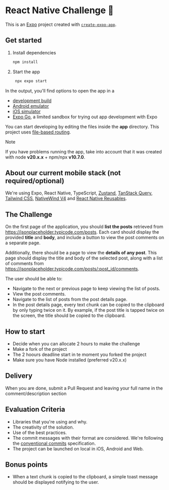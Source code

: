 # React Native Challenge 📐

This is an [Expo](https://expo.dev) project created with [`create-expo-app`](https://www.npmjs.com/package/create-expo-app).

## Get started

1. Install dependencies

   ```bash
   npm install
   ```

2. Start the app

   ```bash
    npx expo start
   ```

In the output, you'll find options to open the app in a

- [development build](https://docs.expo.dev/develop/development-builds/introduction/)
- [Android emulator](https://docs.expo.dev/workflow/android-studio-emulator/)
- [iOS simulator](https://docs.expo.dev/workflow/ios-simulator/)
- [Expo Go](https://expo.dev/go), a limited sandbox for trying out app development with Expo

You can start developing by editing the files inside the **app** directory. This project uses [file-based routing](https://docs.expo.dev/router/introduction).

> [!NOTE]
> If you have problems running the app, take into account that it was created with node **v20.x.x** + npm/npx **v10.7.0**.

## About our current mobile stack (not required/optional)

We're using Expo, React Native, TypeScript, [Zustand](https://zustand-demo.pmnd.rs/), [TanStack Query](https://tanstack.com/query/latest), [Tailwind CSS](https://tailwindcss.com/), [NativeWind V4](https://www.nativewind.dev/v4/overview) and [React Native Reusables](https://github.com/mrzachnugent/react-native-reusables).

## The Challenge

On the first page of the application, you should **list the posts** retrieved from <https://jsonplaceholder.typicode.com/posts>. Each card should display the
provided **title** and **body**, and include a button to view the post comments on a separate page.

Additionally, there should be a page to view the **details of any post**. This page should display the title and body of the selected post, along with a list
of comments from <https://jsonplaceholder.typicode.com/posts/:post_id/comments>.

The user should be able to:

- Navigate to the next or previous page to keep viewing the list of posts.
- View the post comments.
- Navigate to the list of posts from the post details page.
- In the post details page, every text chunk can be copied to the clipboard by only typing twice on it. By example, if the post title is tapped twice on the screen, the
title should be copied to the clipboard.

## How to start

- Decide when you can allocate 2 hours to make the challenge
- Make a fork of the project
- The 2 hoours deadline start in te moment you forked the project
- Make sure you have Node installed (preferred v20.x.x)

## Delivery

When you are done, submit a Pull Request and leaving your full name in the comment/description section

## Evaluation Criteria

- Libraries that you're using and why.
- The creativity of the solution.
- Use of the best practices.
- The commit messages with their format are considered. We're following the [conventional commits](https://www.conventionalcommits.org/en/v1.0.0/) specification.
- The project can be launched on local in iOS, Android and Web.

## Bonus points

- When a text chunk is copied to the clipboard, a simple toast message should be displayed notifying to the user.
